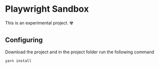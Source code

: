 # Playwright Sandbox

This is an experimental project. ☢️

## Configuring

Download the project and in the project folder run the following command

```javascript
yarn install
```

